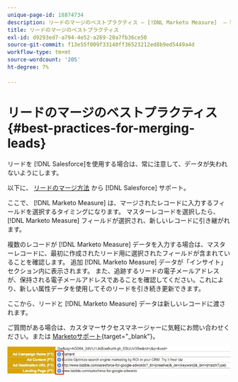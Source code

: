 ```yaml
---
unique-page-id: 18874734
description: リードのマージのベストプラクティス — [!DNL Marketo Measure]  — 製品ドキュメント
title: リードのマージのベストプラクティス
exl-id: d9293ed7-a794-4e52-a269-20a7fb36ce50
source-git-commit: f13e55f009f33140ff36523212ed8b9ed5449a4d
workflow-type: tm+mt
source-wordcount: '205'
ht-degree: 7%

---
```


# リードのマージのベストプラクティス {#best-practices-for-merging-leads}

リードを [!DNL Salesforce]を使用する場合は、常に注意して、データが失われないようにします。

以下に、 [リードのマージ方法](https://help.salesforce.com/HTViewHelpDoc?id=leads_merge.htm&amp;language=en_US) から [!DNL Salesforce] サポート。

ここで、 [!DNL Marketo Measure] は、マージされたレコードに入力するフィールドを選択するタイミングになります。 マスターレコードを選択したら、 [!DNL Marketo Measure] フィールドが選択され、新しいレコードに引き継がれます。

複数のレコードが [!DNL Marketo Measure] データを入力する場合は、マスターレコードに、最初に作成されたリード用に選択されたフィールドが含まれていることを確認します。 追加 [!DNL Marketo Measure] データが「インサイト」セクション内に表示されます。 また、追跡するリードの電子メールアドレスが、保持される電子メールアドレスであることを確認してください。これにより、新しい属性データを使用してそのリードを引き続き更新できます。

ここから、リードと [!DNL Marketo Measure] データは新しいレコードに渡されます。

ご質問がある場合は、カスタマーサクセスマネージャーに気軽にお問い合わせください。または [Marketoサポート](https://nation.marketo.com/t5/support/ct-p/Support){target=&quot;_blank&quot;}。

![](assets/1.jpg)
